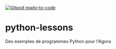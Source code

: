 [![Gitpod ready-to-code](https://img.shields.io/badge/Gitpod-ready--to--code-blue?logo=gitpod)](https://gitpod.io/#https://github.com/ItHasU/python-lessons)

# python-lessons
Des exemples de programmes Python pour l'Agora
